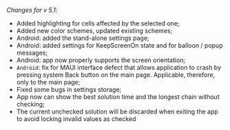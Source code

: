 _Changes for v 5.1_:
- Added highlighting for cells affected by the selected one;
- Added new color schemes, updated existing schemes;
- Android: added the stand-alone settings page;
- Android: added settings for KeepScreenOn state and for balloon / popup messages;
- Android: app now properly supports the screen orientation;
- `Android`: fix for MAUI interface defect that allows application to crash by pressing system Back button on the main page. Applicable, therefore, only to the main page;
- Fixed some bugs in settings storage;
- App now can show the best solution time and the longest chain without checking;
- The current unchecked solution will be discarded when exiting the app to avoid locking invalid values as checked
